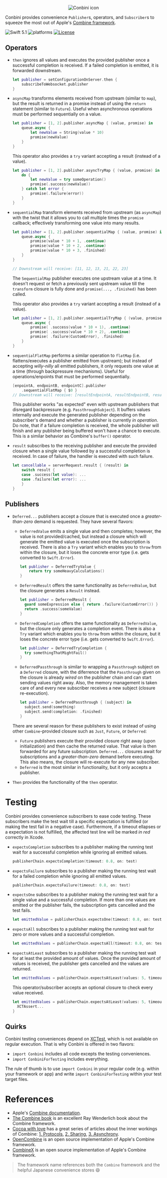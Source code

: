 <p align="center">
    <img src="Assets/Conbini.svg" alt="Conbini icon"/>
</p>

Conbini provides convenience `Publisher`s, operators, and `Subscriber`s to squeeze the most out of Apple's [Combine framework](https://developer.apple.com/documentation/combine).

![Swift 5.1](https://img.shields.io/badge/Swift-5.1-orange.svg) ![platforms](https://img.shields.io/badge/platforms-iOS%20%7C%20macOS%20%7C%20tvOS%20%7C%20watchOS-lightgrey.svg) [![License](http://img.shields.io/:license-mit-blue.svg)](http://doge.mit-license.org)

## Operators

-   `then` ignores all values and executes the provided publisher once a successful completion is received.
    If a failed completion is emitted, it is forwarded downstream.

    ```swift
    let publisher = setConfigurationOnServer.then {
        subscribeToWebsocket.publisher
    }
    ```

-   `asyncMap` transforms elements received from upstream (similar to `map`), but the result is returned in a promise instead of using the `return` statement (similar to `Future`).
    Useful when asynchronous operations must be performed sequentially on a value.

    ```swift
    let publisher = [1, 2].publisher.asyncMap { (value, promise) in
        queue.async {
            let newValue = String(value * 10)
            promise(newValue)
        }
    }
    ```

    This operator also provides a `try` variant accepting a result (instead of a value).

    ```swift
    let publisher = [1, 2].publisher.asyncTryMap { (value, promise) in
        do {
            let newValue = try someOperation()
            promise(.success(newValue))
        } catch let error {
            promise(.failure(error))
        }
    }
    ```

-   `sequentialMap` transform elements received from upstream (as `asyncMap`) with the twist that it allows you to call multiple times the `promise` callback; effectively transforming one value into many results.

    ```swift
    let publisher = [1, 2].publisher.sequentialMap { (value, promise) in
        queue.async {
            promise(value * 10 + 1, .continue)
            promise(value * 10 + 2, .continue)
            promise(value * 10 + 3, .finished)
        }
    }

    // Downstream will receive: [11, 12, 13, 21, 22, 23]
    ```

    The `SequentialMap` publisher executes one upstream value at a time. It doesn't request or fetch a previously sent upstream value till the `transform` closure is fully done and `promise(..., .finished)` has been called.

    This operator also provides a `try` variant accepting a result (instead of a value).

    ```swift
    let publisher = [1, 2].publisher.sequentialTryMap { (value, promise) in
        queue.async {
            promise( .success(value * 10 + 1), .continue)
            promise( .success(value * 10 + 2), .continue)
            promise( .failure(CustomError), .finished)
        }
    }
    ```

-   `sequentialFlatMap` performs a similar operation to `flatMap` (i.e. flattens/executes a publisher emitted from upstream); but instead of accepting _willy-nilly_ all emitted publishers, it only requests one value at a time (through backpressure mechanisms).
    Useful for operations/enpoints that must be performed sequentially.

    ```swift
    [enpointA, endpointB, endpointC].publisher
        .sequentialFlatMap { $0 }
    // Downstream will receive: [resultEndpointA, resultEndpointB, resultEndpointC]
    ```

    This publisher works "as expected" even with upstream publishers that disregard backpressure (e.g. `PassthroughSubject`). It buffers values internally and execute the generated publisher depending on the subscriber's demand and whether a publisher is currently _in operation_. Do note, that if a failure completion is received, the whole publisher will finish and any publisher being buffered won't have a chance to execute. This is a similar behavior as Combine's `buffer()` operator.

-   `result` subscribes to the receiving publisher and execute the provided closure when a single value followed by a successful completion is received.
    In case of failure, the handler is executed with such failure.

    ```swift
    let cancellable = serverRequest.result { (result) in
        switch result {
        case .success(let value): ...
        case .failure(let error): ...
        }
    }
    ```

## Publishers

-   `Deferred...` publishers accept a closure that is executed once a _greater-than-zero_ demand is requested.
    They have several flavors:

    -   `DeferredValue` emits a single value and then completes; however, the value is not provided/cached, but instead a closure which will generate the emitted value is executed once the subscription is received.
        There is also a `Try` variant which enables you to `throw` from within the closure, but it loses the concrete error type (i.e. gets converted to `Swift.Error`).

        ```swift
        let publisher = DeferredTryValue {
            return try someHeavyCalculations()
        }
        ```

    -   `DeferredResult` offers the same functionality as `DeferredValue`, but the closure generates a `Result` instead.

        ```swift
        let publisher = DeferredResult {
          guard someExpression else { return .failure(CustomError()) }
          return .success(someValue)
        }
        ```

    -   `DeferredCompletion` offers the same functionality as `DeferredValue`, but the closure only generates a completion event.
        There is also a `Try` variant which enables you to `throw` from within the closure, but it loses the concrete error type (i.e. gets converted to `Swift.Error`).

        ```swift
        let publisher = DeferredTryCompletion {
          try somethingThatMightFail()
        }
        ```

    -   `DeferredPassthrough` is similar to wrapping a `Passthrough` subject on a `Deferred` closure, with the diferrence that the `Passthrough` given on the closure is already _wired_ on the publisher chain and can start sending values right away. Also, the memory management is taken care of and every new subscriber receives a new subject (closure re-execution).

        ```swift
        let publisher = DeferredPassthrough { (subject) in
          subject.send(something)
          subject.send(completion: .finished)
        }
        ```

    There are several reason for these publishers to exist instead of using other `Combine`-provided closure such as `Just`, `Future`, or `Deferred`:

    -   `Future` publishers execute their provided closure right away (upon initialization) and then cache the returned value. That value is then forwarded for any future subscription.
        `Deferred...` closures await for subscriptions and a _greater-than-zero_ demand before executing. This also means, the closure will re-execute for any new subscriber.
    -   `Deferred` is the most similar in functionality, but it only accepts a publisher.

-   `Then` provides the functionality of the `then` operator.

# Testing

Conbini provides convenience subscribers to ease code testing. These subscribers make the test wait till a specific expectation is fulfilled (or making the test fail in a negative case). Furthermore, if a timeout ellapses or a expectation is not fulfilled, the affected test line will be marked _in red_ correctly in Xcode.

-   `expectsCompletion` subscribes to a publisher making the running test wait for a successful completion while ignoring all emitted values.

    ```swift
    publisherChain.expectsCompletion(timeout: 0.8, on: test)
    ```

-   `expectsFailure` subscribes to a publisher making the running test wait for a failed completion while ignoring all emitted values.

    ```swift
    publisherChain.expectsFailure(timeout: 0.8, on: test)
    ```

-   `expectsOne` subscribes to a publisher making the running test wait for a single value and a successful completion.
    If more than one values are emitted or the publisher fails, the subscription gets cancelled and the test fails.

    ```swift
    let emittedValue = publisherChain.expectsOne(timeout: 0.8, on: test)
    ```

-   `expectsAll` subscribes to a publisher making the running test wait for zero or more values and a successful completion.

    ```swift
    let emittedValues = publisherChain.expectsAll(timeout: 0.8, on: test)
    ```

-   `expectsAtLeast` subscribes to a publisher making the running test wait for at least the provided amount of values.
    Once the provided amount of values is received, the publisher gets cancelled and the values are returned.

    ```swift
    let emittedValues = publisherChain.expectsAtLeast(values: 5, timeout: 0.8, on: test)
    ```

    This operator/subscriber accepts an optional closure to check every value received.

    ```swift
    let emittedValues = publisherChain.expectsAtLeast(values: 5, timeout: 0.8, on: test) { (value) in
      XCTAssert...
    }
    ```

## Quirks

Conbini testing conveniences depend on [XCTest](https://developer.apple.com/documentation/xctest), which is not available on regular execution. That is why Conbini is offered in two flavors:

-   `import Conbini` includes all code excepts the testing conveniences.
-   `import ConbiniForTesting` includes everything.

The rule of thumb is to use `import Conbini` in your regular code (e.g. within your framework or app) and write `import ConbiniForTesting` within your test target files.

# References

-   Apple's [Combine documentation](https://developer.apple.com/documentation/combine).
-   [The Combine book](https://store.raywenderlich.com/products/combine-asynchronous-programming-with-swift) is an excellent Ray Wenderlich book about the Combine framework.
-   [Cocoa with love](https://www.cocoawithlove.com) has a great series of articles about the inner workings of Combine: [1. Protocols](https://www.cocoawithlove.com/blog/twenty-two-short-tests-of-combine-part-1.html), [2. Sharing](https://www.cocoawithlove.com/blog/twenty-two-short-tests-of-combine-part-2.html), [3. Asynchrony](https://www.cocoawithlove.com/blog/twenty-two-short-tests-of-combine-part-3.html).
-   [OpenCombine](https://github.com/broadwaylamb/OpenCombine) is an open source implementation of Apple's Combine framework.
-   [CombineX](https://github.com/cx-org/CombineX) is an open source implementation of Apple's Combine framework.

> The framework name references both the `Combine` framework and the helpful Japanese convenience stores 😄
